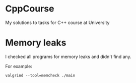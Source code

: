 CppCourse
=========

My solutions to tasks for C++ course at University


Memory leaks
============

I checked all programs for memory leaks and didn't find any.

For example:

    valgrind --tool=memcheck ./main

